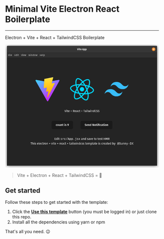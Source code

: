 # Minimal Vite Electron React Boilerplate

---

Electron + Vite + React + TailwindCSS Boilerplate

![Preview](https://raw.githubusercontent.com/sunny-dx/images/main/Screenshot%20from%202022-09-19%2016-14-13.png)

<!-- fire emoji -->

> Vite + Electron + React + TailwindCSS = 🚀

## Get started

Follow these steps to get started with the template:

1. Click the **[Use this template](https://github.com/sunny-dx/vite-electron-react-tailwind-boilerplate/generate)** button (you must be
   logged in) or just clone this repo.
2. Install all the dependencies using yarn or npm

That's all you need. 😉
